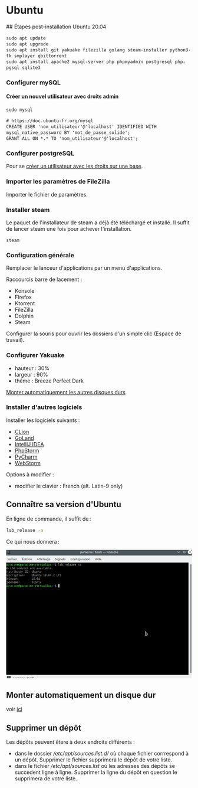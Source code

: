 # Ubuntu

## Étapes post-installation Ubuntu 20.04

```shell script
sudo apt update
sudo apt upgrade
sudo apt install git yakuake filezilla golang steam-installer python3-tk smplayer qbittorrent
sudo apt install apache2 mysql-server php phpmyadmin postgresql php-pgsql sqlite3
```

### Configurer mySQL

#### Créer un nouvel utilisateur avec droits admin

```shell script
sudo mysql
```

```mysql
# https://doc.ubuntu-fr.org/mysql
CREATE USER 'nom_utilisateur'@'localhost' IDENTIFIED WITH mysql_native_password BY 'mot_de_passe_solide';
GRANT ALL ON *.* TO 'nom_utilisateur'@'localhost';
```

### Configurer postgreSQL

Pour se [créer un utilisateur avec les droits sur une base](../../logiciels/postgresql/postgresql.md#crer-un-nouvel-utilisateur-super-admin-avec-sa-table-correspondante).

### Importer les paramètres de FileZilla

Importer le fichier de paramètres.

### Installer steam

Le paquet de l'installateur de steam a déjà été téléchargé et installé. Il
suffit de lancer steam une fois pour achever l'installation.

```shell script
steam
``` 

### Configuration générale

Remplacer le lanceur d'applications par un menu d'applications.

Raccourcis barre de lacement :
- Konsole
- Firefox
- Ktorrent
- FileZilla
- Dolphin
- Steam

Configurer la souris pour ouvrir les dossiers d'un simple clic (Espace de travail).

### Configurer Yakuake

- hauteur : 30%
- largeur : 90%
- thême : Breeze Perfect Dark

[Monter automatiquement les autres disques durs](../../logiciels/fstab/fstab.md#monter-automatiquement-un-disque-au-dmarrage)

### Installer d'autres logiciels

Installer les logiciels suivants :
- [CLion](https://www.jetbrains.com/clion/)
- [GoLand](https://www.jetbrains.com/go/)
- [IntelliJ IDEA](https://www.jetbrains.com/idea/)
- [PhpStorm](https://www.jetbrains.com/phpstorm/)
- [PyCharm](https://www.jetbrains.com/pycharm/)
- [WebStorm](https://www.jetbrains.com/webstorm/)

Options à modifier :

- modifier le clavier : French (alt. Latin-9 only)


## Connaître sa version d'Ubuntu

En ligne de commande, il suffit de :

```bash
lsb_release -a
```

Ce qui nous donnera :

![Connaître sa version d'Ubuntu](images/ubuntu_release_name.png "Connaître sa version d'Ubuntu")

## Monter automatiquement un disque dur

voir [ici](../../logiciels/fstab/fstab.md#monter-automatiquement-un-disque-au-dmarrage)

## Supprimer un dépôt

Les dépôts peuvent êtere à deux endroits différents :
- dans le dossier _/etc/apt/sources.list.d/_ où chaque fichier corrrespond
à un dépôt. Supprimer le fichier supprimera le dépôt de votre liste.
- dans le fichier _/etc/apt/sources.list_ où les adresses des dépôts se
succèdent ligne à ligne. Supprimer la ligne du dépôt en question le supprimera
de votre liste.
